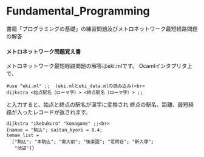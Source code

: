 # Fundamental_Programming
書籍「プログラミングの基礎」の練習問題及びメトロネットワーク最短経路問題の解答

#### メトロネットワーク問題覚え書
メトロネットワーク最短経路問題の解答はeki.mlです。
Ocamlインタプリタ上で、

```OCaml:
#use "eki.ml" ;;  (eki.mlとeki_data.mlの読み込み)<br>
dijkstra <始点駅名（ローマ字）> <終点駅名（ローマ字）> ;;
```

と入力すると、始点と終点の駅名が漢字に変換され
終点の駅名、距離、最短経路が入ったレコードが返されます。

```OCaml:例
dijkstra "ikebukuro" "komagome" ;;<br>
{namae = "駒込"; saitan_kyori = 8.4;
temae_list =
  ["駒込"; "本駒込"; "東大前"; "後楽園"; "茗荷谷"; "新大塚";
   "池袋"]}
